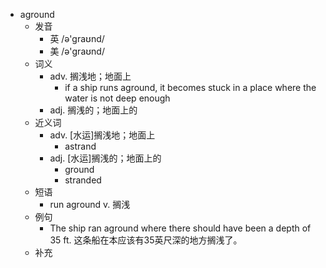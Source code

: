 - aground
  - 发音
    - 英 /ə'graʊnd/
    - 美 /ə'ɡraʊnd/
  - 词义
    - adv. 搁浅地；地面上
      - if a ship runs aground, it becomes stuck in a place where the water is not deep enough
    - adj. 搁浅的；地面上的
  - 近义词
    - adv. [水运]搁浅地；地面上
      - astrand
    - adj. [水运]搁浅的；地面上的
      - ground
      - stranded
  - 短语
    - run aground v. 搁浅
  - 例句
    - The ship ran aground where there should have been a depth of 35 ft. 这条船在本应该有35英尺深的地方搁浅了。
  - 补充